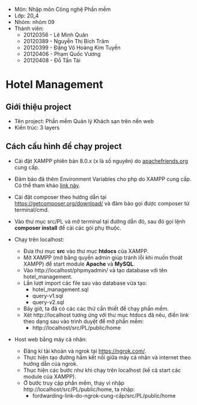 - Môn: Nhập môn Công nghệ Phần mềm 
- Lớp: 20_4
- Nhóm: nhóm 09
- Thành viên:
    - 20120356 - Lê Minh Quân
    - 20120389 - Nguyễn Thị Bích Trâm
    - 20120399 - Đặng Võ Hoàng Kim Tuyền
    - 20120406 - Phạm Quốc Vương
    - 20120408 - Đỗ Tấn Tài

# Hotel Management

## Giới thiệu project
- Tên project: Phần mềm Quản lý Khách sạn trên nền web 
- Kiến trúc: 3 layers

## Cách cấu hình để chạy project
- Cài đặt XAMPP phiên bản 8.0.x (x là số nguyên) do [apachefriends.org](https://www.apachefriends.org/download.html) cung cấp.
- Đảm bảo đã thêm Environment Variables cho php do XAMPP cung cấp. Có thể tham khảo [link này](https://dinocajic.medium.com/add-xampp-php-to-environment-variables-in-windows-10-af20a765b0ce).
- Cài đặt composer theo hướng dẫn tại https://getcomposer.org/download/ và đảm bảo gọi được composer từ terminal/cmd.
- Vào thư mục src/PL và mở terminal tại đường dẫn đó, sau đó gọi lệnh **composer install** để cài các gói phụ thuộc.

- Chạy trên localhost:
    - Đưa thư mục **src** vào thư mục **htdocs** của XAMPP.
    - Mở XAMPP (mở bằng quyền admin giúp tránh lỗi khi muốn thoát XAMPP) để start module **Apache** và **MySQL**.
    - Vào http://localhost/phpmyadmin/ và tạo database với tên hotel_management.
    - Lần lượt import các file sau vào database vừa tạo:
        - hotel_management.sql
        - query-v1.sql
        - query-v2.sql
    - Bây giờ, ta đã có các các thứ cần thiết để chạy phần mềm.
    - Xét http://localhost tương ứng với thư mục htdocs đã nêu, điền link theo dạng sau vào trình duyệt để mở phần mềm:
        - http://localhost/src/PL/public/home

- Host web bằng máy cá nhân:
    - Đăng kí tài khoản và ngrok tại https://ngrok.com/.
    - Thực hiện tạo đường hầm kết nối giữa máy cá nhân và internet theo hướng dẫn của ngrok.
    - Thục hiện các bước như khi chạy trên localhost (kể cả start các module của XAMPP).
    - Ở bước truy cập phần mềm, thay vì nhập http://localhost/src/PL/public/home, ta nhập:
        - fordwarding-link-do-ngrok-cung-cấp/src/PL/public/home
